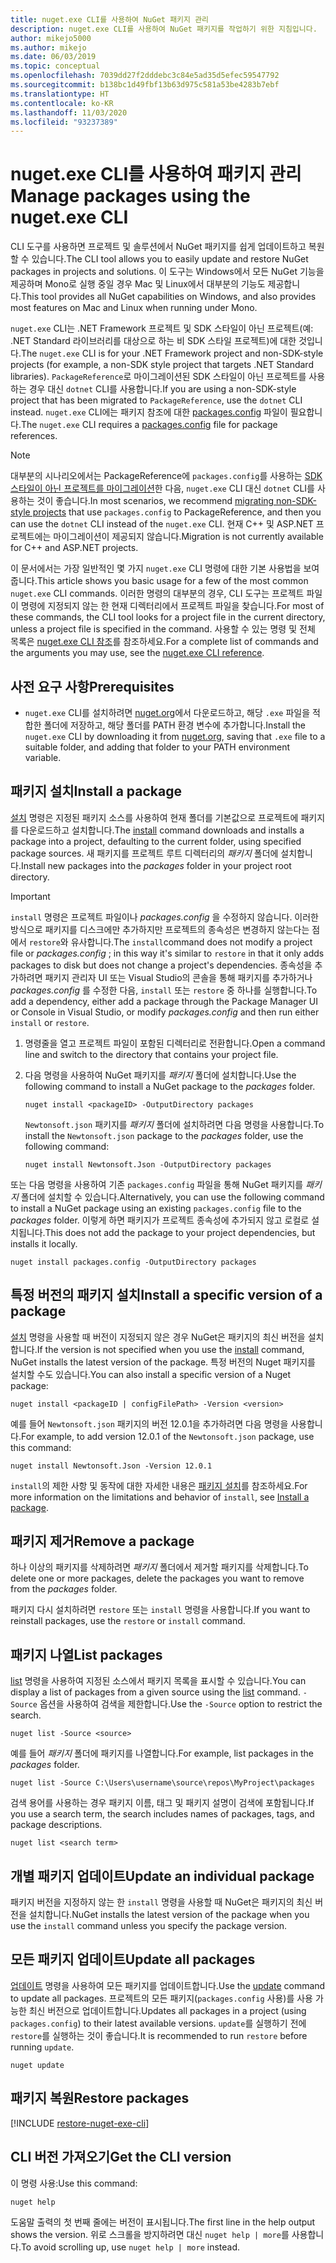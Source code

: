 ```yaml
---
title: nuget.exe CLI를 사용하여 NuGet 패키지 관리
description: nuget.exe CLI를 사용하여 NuGet 패키지를 작업하기 위한 지침입니다.
author: mikejo5000
ms.author: mikejo
ms.date: 06/03/2019
ms.topic: conceptual
ms.openlocfilehash: 7039dd27f2dddebc3c84e5ad35d5efec59547792
ms.sourcegitcommit: b138bc1d49fbf13b63d975c581a53be4283b7ebf
ms.translationtype: HT
ms.contentlocale: ko-KR
ms.lasthandoff: 11/03/2020
ms.locfileid: "93237389"
---
```

# <a name="manage-packages-using-the-nugetexe-cli"></a><span data-ttu-id="d3c1c-103">nuget.exe CLI를 사용하여 패키지 관리</span><span class="sxs-lookup"><span data-stu-id="d3c1c-103">Manage packages using the nuget.exe CLI</span></span>

<span data-ttu-id="d3c1c-104">CLI 도구를 사용하면 프로젝트 및 솔루션에서 NuGet 패키지를 쉽게 업데이트하고 복원할 수 있습니다.</span><span class="sxs-lookup"><span data-stu-id="d3c1c-104">The CLI tool allows you to easily update and restore NuGet packages in projects and solutions.</span></span> <span data-ttu-id="d3c1c-105">이 도구는 Windows에서 모든 NuGet 기능을 제공하며 Mono로 실행 중일 경우 Mac 및 Linux에서 대부분의 기능도 제공합니다.</span><span class="sxs-lookup"><span data-stu-id="d3c1c-105">This tool provides all NuGet capabilities on Windows, and also provides most features on Mac and Linux when running under Mono.</span></span>

<span data-ttu-id="d3c1c-106">`nuget.exe` CLI는 .NET Framework 프로젝트 및 SDK 스타일이 아닌 프로젝트(예: .NET Standard 라이브러리를 대상으로 하는 비 SDK 스타일 프로젝트)에 대한 것입니다.</span><span class="sxs-lookup"><span data-stu-id="d3c1c-106">The `nuget.exe` CLI is for your .NET Framework project and non-SDK-style projects (for example, a non-SDK style project that targets .NET Standard libraries).</span></span> <span data-ttu-id="d3c1c-107">`PackageReference`로 마이그레이션된 SDK 스타일이 아닌 프로젝트를 사용하는 경우 대신 `dotnet` CLI를 사용합니다.</span><span class="sxs-lookup"><span data-stu-id="d3c1c-107">If you are using a non-SDK-style project that has been migrated to `PackageReference`, use the `dotnet` CLI instead.</span></span> <span data-ttu-id="d3c1c-108">`nuget.exe` CLI에는 패키지 참조에 대한 [packages.config](../reference/packages-config.md) 파일이 필요합니다.</span><span class="sxs-lookup"><span data-stu-id="d3c1c-108">The `nuget.exe` CLI requires a [packages.config](../reference/packages-config.md) file for package references.</span></span>

> [!NOTE]
> <span data-ttu-id="d3c1c-109">대부분의 시나리오에서는 PackageReference에 `packages.config`를 사용하는 [SDK 스타일이 아닌 프로젝트를 마이그레이션](../consume-packages/migrate-packages-config-to-package-reference.md)한 다음, `nuget.exe` CLI 대신 `dotnet` CLI를 사용하는 것이 좋습니다.</span><span class="sxs-lookup"><span data-stu-id="d3c1c-109">In most scenarios, we recommend [migrating non-SDK-style projects](../consume-packages/migrate-packages-config-to-package-reference.md) that use `packages.config` to PackageReference, and then you can use the `dotnet` CLI instead of the `nuget.exe` CLI.</span></span> <span data-ttu-id="d3c1c-110">현재 C++ 및 ASP.NET 프로젝트에는 마이그레이션이 제공되지 않습니다.</span><span class="sxs-lookup"><span data-stu-id="d3c1c-110">Migration is not currently available for C++ and ASP.NET projects.</span></span>

<span data-ttu-id="d3c1c-111">이 문서에서는 가장 일반적인 몇 가지 `nuget.exe` CLI 명령에 대한 기본 사용법을 보여줍니다.</span><span class="sxs-lookup"><span data-stu-id="d3c1c-111">This article shows you basic usage for a few of the most common `nuget.exe` CLI commands.</span></span> <span data-ttu-id="d3c1c-112">이러한 명령의 대부분의 경우, CLI 도구는 프로젝트 파일이 명령에 지정되지 않는 한 현재 디렉터리에서 프로젝트 파일을 찾습니다.</span><span class="sxs-lookup"><span data-stu-id="d3c1c-112">For most of these commands, the CLI tool looks for a project file in the current directory, unless a project file is specified in the command.</span></span> <span data-ttu-id="d3c1c-113">사용할 수 있는 명령 및 전체 목록은 [nuget.exe CLI 참조](../reference/nuget-exe-cli-reference.md)를 참조하세요.</span><span class="sxs-lookup"><span data-stu-id="d3c1c-113">For a complete list of commands and the arguments you may use, see the [nuget.exe CLI reference](../reference/nuget-exe-cli-reference.md).</span></span>

## <a name="prerequisites"></a><span data-ttu-id="d3c1c-114">사전 요구 사항</span><span class="sxs-lookup"><span data-stu-id="d3c1c-114">Prerequisites</span></span>

- <span data-ttu-id="d3c1c-115">`nuget.exe` CLI를 설치하려면 [nuget.org](https://dist.nuget.org/win-x86-commandline/latest/nuget.exe)에서 다운로드하고, 해당 `.exe` 파일을 적합한 폴더에 저장하고, 해당 폴더를 PATH 환경 변수에 추가합니다.</span><span class="sxs-lookup"><span data-stu-id="d3c1c-115">Install the `nuget.exe` CLI by downloading it from [nuget.org](https://dist.nuget.org/win-x86-commandline/latest/nuget.exe), saving that `.exe` file to a suitable folder, and adding that folder to your PATH environment variable.</span></span>

## <a name="install-a-package"></a><span data-ttu-id="d3c1c-116">패키지 설치</span><span class="sxs-lookup"><span data-stu-id="d3c1c-116">Install a package</span></span>

<span data-ttu-id="d3c1c-117">[설치](../reference/cli-reference/cli-ref-install.md) 명령은 지정된 패키지 소스를 사용하여 현재 폴더를 기본값으로 프로젝트에 패키지를 다운로드하고 설치합니다.</span><span class="sxs-lookup"><span data-stu-id="d3c1c-117">The [install](../reference/cli-reference/cli-ref-install.md) command downloads and installs a package into a project, defaulting to the current folder, using specified package sources.</span></span> <span data-ttu-id="d3c1c-118">새 패키지를 프로젝트 루트 디렉터리의 *패키지* 폴더에 설치합니다.</span><span class="sxs-lookup"><span data-stu-id="d3c1c-118">Install new packages into the *packages* folder in your project root directory.</span></span>

> [!IMPORTANT]
> <span data-ttu-id="d3c1c-119">`install` 명령은 프로젝트 파일이나 *packages.config* 을 수정하지 않습니다. 이러한 방식으로 패키지를 디스크에만 추가하지만 프로젝트의 종속성은 변경하지 않는다는 점에서 `restore`와 유사합니다.</span><span class="sxs-lookup"><span data-stu-id="d3c1c-119">The `install`command does not modify a project file or *packages.config* ; in this way it's similar to `restore` in that it only adds packages to disk but does not change a project's dependencies.</span></span> <span data-ttu-id="d3c1c-120">종속성을 추가하려면 패키지 관리자 UI 또는 Visual Studio의 콘솔을 통해 패키지를 추가하거나 *packages.config* 를 수정한 다음, `install` 또는 `restore` 중 하나를 실행합니다.</span><span class="sxs-lookup"><span data-stu-id="d3c1c-120">To add a dependency, either add a package through the Package Manager UI or Console in Visual Studio, or modify *packages.config* and then run either `install` or `restore`.</span></span>

1. <span data-ttu-id="d3c1c-121">명령줄을 열고 프로젝트 파일이 포함된 디렉터리로 전환합니다.</span><span class="sxs-lookup"><span data-stu-id="d3c1c-121">Open a command line and switch to the directory that contains your project file.</span></span>

2. <span data-ttu-id="d3c1c-122">다음 명령을 사용하여 NuGet 패키지를 *패키지* 폴더에 설치합니다.</span><span class="sxs-lookup"><span data-stu-id="d3c1c-122">Use the following command to install a NuGet package to the *packages* folder.</span></span>

    ```cli
    nuget install <packageID> -OutputDirectory packages
    ```

    <span data-ttu-id="d3c1c-123">`Newtonsoft.json` 패키지를 *패키지* 폴더에 설치하려면 다음 명령을 사용합니다.</span><span class="sxs-lookup"><span data-stu-id="d3c1c-123">To install the `Newtonsoft.json` package to the *packages* folder, use the following command:</span></span>

    ```cli
    nuget install Newtonsoft.Json -OutputDirectory packages
    ```

<span data-ttu-id="d3c1c-124">또는 다음 명령을 사용하여 기존 `packages.config` 파일을 통해 NuGet 패키지를 *패키지* 폴더에 설치할 수 있습니다.</span><span class="sxs-lookup"><span data-stu-id="d3c1c-124">Alternatively, you can use the following command to install a NuGet package using an existing `packages.config` file to the *packages* folder.</span></span> <span data-ttu-id="d3c1c-125">이렇게 하면 패키지가 프로젝트 종속성에 추가되지 않고 로컬로 설치됩니다.</span><span class="sxs-lookup"><span data-stu-id="d3c1c-125">This does not add the package to your project dependencies, but installs it locally.</span></span>

```cli
nuget install packages.config -OutputDirectory packages
```

## <a name="install-a-specific-version-of-a-package"></a><span data-ttu-id="d3c1c-126">특정 버전의 패키지 설치</span><span class="sxs-lookup"><span data-stu-id="d3c1c-126">Install a specific version of a package</span></span>

<span data-ttu-id="d3c1c-127">[설치](../reference/cli-reference/cli-ref-install.md) 명령을 사용할 때 버전이 지정되지 않은 경우 NuGet은 패키지의 최신 버전을 설치합니다.</span><span class="sxs-lookup"><span data-stu-id="d3c1c-127">If the version is not specified when you use the [install](../reference/cli-reference/cli-ref-install.md) command, NuGet installs the latest version of the package.</span></span> <span data-ttu-id="d3c1c-128">특정 버전의 Nuget 패키지를 설치할 수도 있습니다.</span><span class="sxs-lookup"><span data-stu-id="d3c1c-128">You can also install a specific version of a Nuget package:</span></span>

```cli
nuget install <packageID | configFilePath> -Version <version>
```

<span data-ttu-id="d3c1c-129">예를 들어 `Newtonsoft.json` 패키지의 버전 12.0.1을 추가하려면 다음 명령을 사용합니다.</span><span class="sxs-lookup"><span data-stu-id="d3c1c-129">For example, to add version 12.0.1 of the `Newtonsoft.json` package, use this command:</span></span>

```cli
nuget install Newtonsoft.Json -Version 12.0.1
```

<span data-ttu-id="d3c1c-130">`install`의 제한 사항 및 동작에 대한 자세한 내용은 [패키지 설치](#install-a-package)를 참조하세요.</span><span class="sxs-lookup"><span data-stu-id="d3c1c-130">For more information on the limitations and behavior of `install`, see [Install a package](#install-a-package).</span></span>

## <a name="remove-a-package"></a><span data-ttu-id="d3c1c-131">패키지 제거</span><span class="sxs-lookup"><span data-stu-id="d3c1c-131">Remove a package</span></span>

<span data-ttu-id="d3c1c-132">하나 이상의 패키지를 삭제하려면 *패키지* 폴더에서 제거할 패키지를 삭제합니다.</span><span class="sxs-lookup"><span data-stu-id="d3c1c-132">To delete one or more packages, delete the packages you want to remove from the *packages* folder.</span></span>

<span data-ttu-id="d3c1c-133">패키지 다시 설치하려면 `restore` 또는 `install` 명령을 사용합니다.</span><span class="sxs-lookup"><span data-stu-id="d3c1c-133">If you want to reinstall packages, use the `restore` or `install` command.</span></span>

## <a name="list-packages"></a><span data-ttu-id="d3c1c-134">패키지 나열</span><span class="sxs-lookup"><span data-stu-id="d3c1c-134">List packages</span></span>

<span data-ttu-id="d3c1c-135">[list](../reference/cli-reference/cli-ref-list.md) 명령을 사용하여 지정된 소스에서 패키지 목록을 표시할 수 있습니다.</span><span class="sxs-lookup"><span data-stu-id="d3c1c-135">You can display a list of packages from a given source using the [list](../reference/cli-reference/cli-ref-list.md) command.</span></span> <span data-ttu-id="d3c1c-136">`-Source` 옵션을 사용하여 검색을 제한합니다.</span><span class="sxs-lookup"><span data-stu-id="d3c1c-136">Use the `-Source` option to restrict the search.</span></span>

```cli
nuget list -Source <source>
```

<span data-ttu-id="d3c1c-137">예를 들어 *패키지* 폴더에 패키지를 나열합니다.</span><span class="sxs-lookup"><span data-stu-id="d3c1c-137">For example, list packages in the *packages* folder.</span></span>

```cli
nuget list -Source C:\Users\username\source\repos\MyProject\packages
```

<span data-ttu-id="d3c1c-138">검색 용어를 사용하는 경우 패키지 이름, 태그 및 패키지 설명이 검색에 포함됩니다.</span><span class="sxs-lookup"><span data-stu-id="d3c1c-138">If you use a search term, the search includes names of packages, tags, and package descriptions.</span></span>

```cli
nuget list <search term>
```

## <a name="update-an-individual-package"></a><span data-ttu-id="d3c1c-139">개별 패키지 업데이트</span><span class="sxs-lookup"><span data-stu-id="d3c1c-139">Update an individual package</span></span>

<span data-ttu-id="d3c1c-140">패키지 버전을 지정하지 않는 한 `install` 명령을 사용할 때 NuGet은 패키지의 최신 버전을 설치합니다.</span><span class="sxs-lookup"><span data-stu-id="d3c1c-140">NuGet installs the latest version of the package when you use the `install` command unless you specify the package version.</span></span>

## <a name="update-all-packages"></a><span data-ttu-id="d3c1c-141">모든 패키지 업데이트</span><span class="sxs-lookup"><span data-stu-id="d3c1c-141">Update all packages</span></span>

<span data-ttu-id="d3c1c-142">[업데이트](../reference/cli-reference/cli-ref-update.md) 명령을 사용하여 모든 패키지를 업데이트합니다.</span><span class="sxs-lookup"><span data-stu-id="d3c1c-142">Use the [update](../reference/cli-reference/cli-ref-update.md) command to update all packages.</span></span> <span data-ttu-id="d3c1c-143">프로젝트의 모든 패키지(`packages.config` 사용)를 사용 가능한 최신 버전으로 업데이트합니다.</span><span class="sxs-lookup"><span data-stu-id="d3c1c-143">Updates all packages in a project (using `packages.config`) to their latest available versions.</span></span> <span data-ttu-id="d3c1c-144">`update`를 실행하기 전에 `restore`를 실행하는 것이 좋습니다.</span><span class="sxs-lookup"><span data-stu-id="d3c1c-144">It is recommended to run `restore` before running `update`.</span></span>

```cli
nuget update
```

## <a name="restore-packages"></a><span data-ttu-id="d3c1c-145">패키지 복원</span><span class="sxs-lookup"><span data-stu-id="d3c1c-145">Restore packages</span></span>

[!INCLUDE [restore-nuget-exe-cli](includes/restore-nuget-exe-cli.md)]

## <a name="get-the-cli-version"></a><span data-ttu-id="d3c1c-146">CLI 버전 가져오기</span><span class="sxs-lookup"><span data-stu-id="d3c1c-146">Get the CLI version</span></span>

<span data-ttu-id="d3c1c-147">이 명령 사용:</span><span class="sxs-lookup"><span data-stu-id="d3c1c-147">Use this command:</span></span>

```cli
nuget help
```

<span data-ttu-id="d3c1c-148">도움말 출력의 첫 번째 줄에는 버전이 표시됩니다.</span><span class="sxs-lookup"><span data-stu-id="d3c1c-148">The first line in the help output shows the version.</span></span> <span data-ttu-id="d3c1c-149">위로 스크롤을 방지하려면 대신 `nuget help | more`를 사용합니다.</span><span class="sxs-lookup"><span data-stu-id="d3c1c-149">To avoid scrolling up, use `nuget help | more` instead.</span></span>